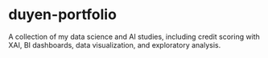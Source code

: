 # duyen-portfolio
A collection of my data science and AI studies, including credit scoring with XAI, BI dashboards, data visualization, and exploratory analysis.
